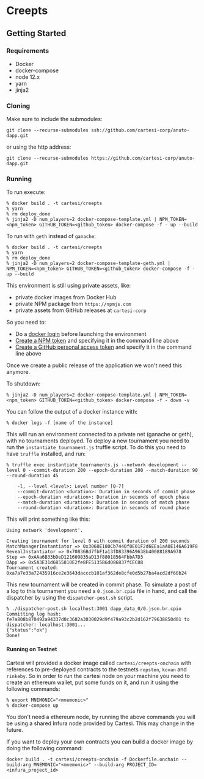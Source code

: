 # Creepts

## Getting Started

### Requirements

- Docker
- docker-compose
- node 12.x
- yarn
- jinja2

### Cloning

Make sure to include the submodules:
```
git clone --recurse-submodules ssh://github.com/cartesi-corp/anuto-dapp.git
```
or using the http address:
```
git clone --recurse-submodules https://github.com/cartesi-corp/anuto-dapp.git
```

### Running

To run execute:
```
% docker build . -t cartesi/creepts
% yarn
% rm deploy_done
% jinja2 -D num_players=2 docker-compose-template.yml | NPM_TOKEN=<npm_token> GITHUB_TOKEN=<github_token> docker-compose -f - up --build
```

To run with `geth` instead of `ganache`:
```
% docker build . -t cartesi/creepts
% yarn
% rm deploy_done
% jinja2 -D num_players=2 docker-compose-template-geth.yml | NPM_TOKEN=<npm_token> GITHUB_TOKEN=<github_token> docker-compose -f - up --build
```

This environment is still using private assets, like:

* private docker images from Docker Hub
* private NPM package from `https://npmjs.com`
* private assets from GitHub releases at `cartesi-corp`

So you need to:

* Do a [docker login](https://docs.docker.com/engine/reference/commandline/login/) before launching the environment
* [Create a NPM token](https://docs.npmjs.com/creating-and-viewing-authentication-tokens) and specifying it in the command line above
* [Create a GitHub personal access token](https://help.github.com/en/github/authenticating-to-github/creating-a-personal-access-token-for-the-command-line) and specify it in the command line above

Once we create a public release of the application we won't need this anymore.

To shutdown:
```
% jinja2 -D num_players=2 docker-compose-template.yml | NPM_TOKEN=<npm_token> GITHUB_TOKEN=<github_token> docker-compose -f - down -v
```

You can follow the output of a docker instance with:
```
% docker logs -f [name of the instance]
```

This will run an environment connected to a private net (ganache or geth), with no tournaments deployed.
To deploy a new tournament you need to run the `instantiate_tournament.js` truffle script. To do this you need to have `truffle` installed, and run:

```
% truffle exec instantiate_tournaments.js --network development --level 0 --commit-duration 200 --epoch-duration 200 --match-duration 90 --round-duration 45

    -l, --level <level>: Level number [0-7]
    --commit-duration <duration>: Duration in seconds of commit phase
    --epoch-duration <duration>: Duration in seconds of epoch phase
    --match-duration <duration>: Duration in seconds of match phase
    --round-duration <duration>: Duration in seconds of round phase
```
This will print something like this:

```
Using network 'development'.

Creating tournament for level 0 with commit duration of 200 seconds
MatchManagerInstantiator => 0x3068E180Cb7440f0E01F2d6EEa1aA0E146A619F8
RevealInstantiator => 0x70836Bd7fbF1a13fD83396A9638b40088189A978
Step => 0xAAa6B33bDeD121609835aD13f88018564FbbA7D3
DApp => 0x5A3E31d6855810E2fe8FE5135B6d086837fCEC88
Tournament created: 0xa7a7e33a72435916ce2e3643dacccb101af362de8cfe0d5b27ba4acd2df60b24
```

This new tournament will be created in commit phase. To simulate a post of a log to this tournament you need a `0.json.br.cpio` file in hand, and call the dispatcher by using the `dispatcher-post.sh` script.

```
% ./dispatcher-post.sh localhost:3001 dapp_data_0/0.json.br.cpio
Committing log hash: fe7a808b870492a94337d0c3682a3030029d9f479a93c2b2d162f79638850d01 to dispatcher: localhost:3001...
{"status":"ok"}
Done!
```

#### Running on Testnet

Cartesi will provided a docker image called `cartesi/creepts-onchain` with references to pre-deployed contracts to the testnets `ropsten`, `kovan` and `rinkeby`. So in order to run the cartesi node on your machine you need to create an ethereum wallet, put some funds on it, and run it using the following commands:

```
% export MNEMONIC="<mnemonic>"
% docker-compose up
```

You don't need a ethereum node, by running the above commands you will be using a shared Infura node provided by Cartesi. This may change in the future.

If you want to deploy your own contracts you can build a docker image by doing the following command:

```
docker build . -t cartesi/creepts-onchain -f Dockerfile.onchain --build-arg MNEMONIC="<mnemonic>" --build-arg PROJECT_ID=<infura_project_id>
````
